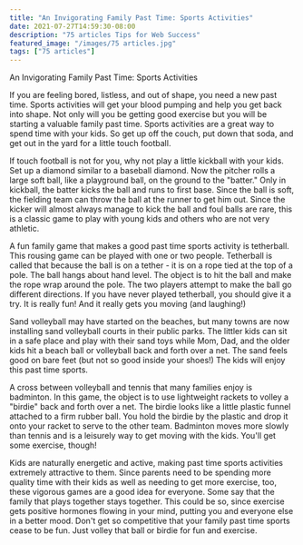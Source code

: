 ```yaml
---
title: "An Invigorating Family Past Time: Sports Activities"
date: 2021-07-27T14:59:30-08:00
description: "75 articles Tips for Web Success"
featured_image: "/images/75 articles.jpg"
tags: ["75 articles"]
---
```


An Invigorating Family Past Time: Sports Activities

If you are feeling bored, listless, and out of shape, you need a new past time.  Sports activities will get your blood pumping and help you get back into shape.  Not only will you be getting good exercise but you will be starting a valuable family past time.  Sports activities are a great way to spend time with your kids.  So get up off the couch, put down that soda, and get out in the yard for a little touch football.

If touch football is not for you, why not play a little kickball with your kids.  Set up a diamond similar to a baseball diamond.  Now the pitcher rolls a large soft ball, like a playground ball, on the ground to the "batter."  Only in kickball, the batter kicks the ball and runs to first base.  Since the ball is soft, the fielding team can throw the ball at the runner to get him out.  Since the kicker will almost always manage to kick the ball and foul balls are rare, this is a classic game to play with young kids and others who are not very athletic.

A fun family game that makes a good past time sports activity is tetherball.  This rousing game can be played with one or two people.  Tetherball is called that because the ball is on a tether - it is on a rope tied at the top of a pole.  The ball hangs about hand level.  The object is to hit the ball and make the rope wrap around the pole.  The two players attempt to make the ball go different directions.  If you have never played tetherball, you should give it a try.  It is really fun!  And it really gets you moving (and laughing!)

Sand volleyball may have started on the beaches, but many towns are now installing sand volleyball courts in their public parks.  The littler kids can sit in a safe place and play with their sand toys while Mom, Dad, and the older kids hit a beach ball or volleyball back and forth over a net.  The sand feels good on bare feet (but not so good inside your shoes!)  The kids will enjoy this past time sports.

A cross between volleyball and tennis that many families enjoy is badminton.  In this game, the object is to use lightweight rackets to volley a "birdie" back and forth over a net.  The birdie looks like a little plastic funnel attached to a firm rubber ball.  You hold the birdie by the plastic and drop it onto your racket to serve to the other team.  Badminton moves more slowly than tennis and is a leisurely way to get moving with the kids.  You'll get some exercise, though!

Kids are naturally energetic and active, making past time sports activities extremely attractive to them.  Since parents need to be spending more quality time with their kids as well as needing to get more exercise, too, these vigorous games are a good idea for everyone.  Some say that the family that plays together stays together.  This could be so, since exercise gets positive hormones flowing in your mind, putting you and everyone else in a better mood.  Don't get so competitive that your family past time sports cease to be fun.  Just volley that ball or birdie for fun and exercise.







